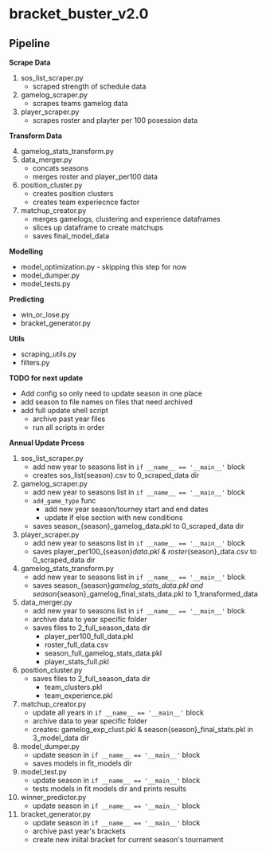 # bracket_buster_v2.0

## Pipeline

**Scrape Data**

1. sos_list_scraper.py
    - scraped strength of schedule data
2. gamelog_scraper.py
    - scrapes teams gamelog data
3. player_scraper.py
    - scrapes roster and playter per 100 posession data

**Transform Data**

4. gamelog_stats_transform.py
5. data_merger.py
    - concats seasons
    - merges roster and player_per100 data
6. position_cluster.py
    - creates position clusters
    - creates team experiecnce factor
7. matchup_creator.py
    - merges gamelogs, clustering and experience dataframes
    - slices up dataframe to create matchups
    - saves final_model_data

**Modelling**
- model_optimization.py - skipping this step for now
- model_dumper.py
- model_tests.py

**Predicting**
- win_or_lose.py
- bracket_generator.py

**Utils**
- scraping_utils.py
- filters.py

**TODO for next update**
- Add config so only need to  update season in one place
- add season to file names on files that need archived
- add full update shell script
    - archive past year files
    - run all scripts in order

**Annual Update Prcess**
1. sos_list_scraper.py
    - add new year to seasons list in `if __name__ == '__main__'` block
    - creates sos_list{season}.csv to 0_scraped_data dir
2. gamelog_scraper.py
    - add new year to seasons list in `if __name__ == '__main__'` block
    - `add_game_type` func
        - add new year season/tourney start and end dates
        - update if else section with new conditions
    - saves season_{season}_gamelog_data.pkl to 0_scraped_data dir
3. player_scraper.py
    - add new year to seasons list in `if __name__ == '__main__'` block
    - saves player_per100_{season}_data.pkl & roster_{season}_data.csv to 0_scraped_data dir
4. gamelog_stats_transform.py
    - add new year to seasons list in `if __name__ == '__main__'` block
    - saves season_{season}_gamelog_stats_data.pkl and season_{season}_gamelog_final_stats_data.pkl to 1_transformed_data
5. data_merger.py
    - add new year to seasons list in `if __name__ == '__main__'` block
    - archive data to year specific folder
    - saves files to 2_full_season_data dir
        - player_per100_full_data.pkl
        - roster_full_data.csv
        - season_full_gamelog_stats_data.pkl
        - player_stats_full.pkl
6. position_cluster.py
    - saves files to 2_full_season_data dir
        - team_clusters.pkl
        - team_experience.pkl
7. matchup_creator.py
    - update all years in `if __name__ == '__main__'` block
    - archive data to year specific folder
    - creates: gamelog_exp_clust.pkl & season{season}_final_stats.pkl in 3_model_data dir
8. model_dumper.py
    - update season in `if __name__ == '__main__'` block
    - saves models in fit_models dir
9. model_test.py
    - update season in `if __name__ == '__main__'` block
    - tests models in fit models dir and prints results
10. winner_predictor.py
    - update season in `if __name__ == '__main__'` block
11. bracket_generator.py
    - update season in `if __name__ == '__main__'` block
    - archive past year's brackets
    - create new iniital bracket for current season's tournament
